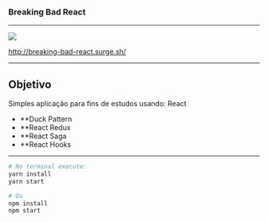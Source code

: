 ### Breaking Bad React

---
![](./src/assets/logo.png)

http://breaking-bad-react.surge.sh/

---
## Objetivo
Simples aplicação para fins de estudos usando:
React
- **Duck Pattern
- **React Redux
- **React Saga
- **React Hooks
---
```sh
# No terminal execute:
yarn install
yarn start

# Ou
npm install
npm start
```
